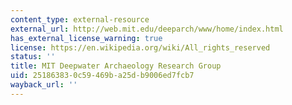 ```yaml
---
content_type: external-resource
external_url: http://web.mit.edu/deeparch/www/home/index.html
has_external_license_warning: true
license: https://en.wikipedia.org/wiki/All_rights_reserved
status: ''
title: MIT Deepwater Archaeology Research Group
uid: 25186383-0c59-469b-a25d-b9006ed7fcb7
wayback_url: ''
---
```

